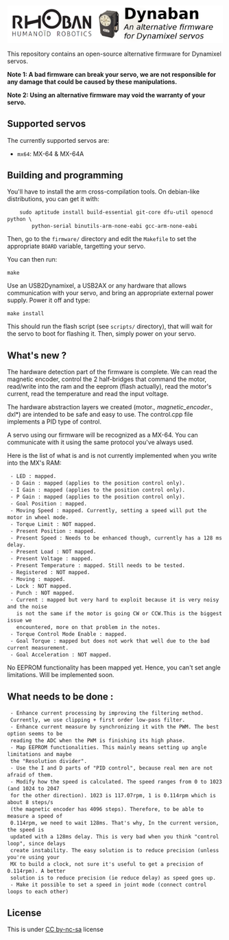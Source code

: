 ![Dynaban: An alternative firmware for Dynamixel servos](docs/logo.png)

This repository contains an open-source alternative firmware for Dynamixel servos.

**Note 1: A bad firmware can break your servo, we are not responsible for any damage
that could be caused by these manipulations.**

**Note 2: Using an alternative firmware may void the warranty of your servo.**

## Supported servos

The currently supported servos are:

* `mx64`: MX-64 & MX-64A

## Building and programming

You'll have to install the arm cross-compilation tools. On debian-like distributions,
you can get it with:

```
    sudo aptitude install build-essential git-core dfu-util openocd python \
        python-serial binutils-arm-none-eabi gcc-arm-none-eabi
```

Then, go to the `firmware/` directory and edit the `Makefile` to set the appropriate
`BOARD` variable, targetting your servo.

You can then run:

```
make
```

Use an USB2Dynamixel, a USB2AX or any hardware that allows communication with your servo,
and bring an appropriate external power supply. Power it off and type:

```
make install
```

This should run the flash script (see `scripts/` directory), that will wait for the servo
to boot for flashing it. Then, simply power on your servo.

## What's new ?

The hardware detection part of the firmware is complete. We can read the magnetic encoder, control the 2 half-bridges that command the motor,  read/write into the ram and the eeprom (flash actually), read the motor's current, read the temperature and read the input voltage.

The hardware abstraction layers we created (motor.*, magnetic_encoder.*, dxl*) are intended to be safe and easy to use. The control.cpp file implements a PID type of control.

A servo using our firmware will be recognized as a MX-64. You can communicate with it using the same protocol you've always used.

Here is the list of what is and is not currently implemented when you write into the MX's RAM:

     - LED : mapped.
     - D Gain : mapped (applies to the position control only).
     - I Gain : mapped (applies to the position control only).
     - P Gain : mapped (applies to the position control only).
     - Goal Position : mapped.
     - Moving Speed : mapped. Currently, setting a speed will put the motor in wheel mode.
     - Torque Limit : NOT mapped.
     - Present Position : mapped.
     - Present Speed : Needs to be enhanced though, currently has a 128 ms delay.
     - Present Load : NOT mapped.
     - Present Voltage : mapped.
     - Present Temperature : mapped. Still needs to be tested.
     - Registered : NOT mapped.
     - Moving : mapped.
     - Lock : NOT mapped.
     - Punch : NOT mapped.
     - Current : mapped but very hard to exploit because it is very noisy and the noise
       is not the same if the motor is going CW or CCW.This is the biggest issue we
       encountered, more on that problem in the notes.
     - Torque Control Mode Enable : mapped.
     - Goal Torque : mapped but does not work that well due to the bad current measurement.
     - Goal Acceleration : NOT mapped.

No EEPROM functionality has been mapped yet. Hence, you can't set angle limitations. Will be implemented soon.

## What needs to be done :

     - Enhance current processing by improving the filtering method.
     Currently, we use clipping + first order low-pass filter.
     - Enhance current measure by synchronizing it with the PWM. The best option seems to be
     reading the ADC when the PWM is finishing its high phase.
     - Map EEPROM functionalities. This mainly means setting up angle limitations and maybe
     the "Resolution divider".
     - Use the I and D parts of "PID control", because real men are not afraid of them.
     - Modify how the speed is calculated. The speed ranges from 0 to 1023 (and 1024 to 2047
     for the other direction). 1023 is 117.07rpm, 1 is 0.114rpm which is about 8 steps/s
     (the magnetic encoder has 4096 steps). Therefore, to be able to measure a speed of
     0.114rpm, we need to wait 128ms. That's why, In the current version, the speed is
     updated with a 128ms delay. This is very bad when you think "control loop", since delays
     create instability. The easy solution is to reduce precision (unless you're using your
     MX to build a clock, not sure it's useful to get a precision of  0.114rpm). A better
     solution is to reduce precision (ie reduce delay) as speed goes up.
     - Make it possible to set a speed in joint mode (connect control loops to each other)

## License

This is under [CC by-nc-sa](http://creativecommons.org/licenses/by-nc-sa/3.0/) license
